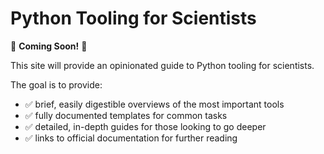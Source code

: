 # Python Tooling for Scientists

🚧 **Coming Soon!** 🚧

This site will provide an opinionated guide to Python tooling for scientists.

The goal is to provide:

- ✅ brief, easily digestible overviews of the most important tools
- ✅ fully documented templates for common tasks
- ✅ detailed, in-depth guides for those looking to go deeper
- ✅ links to official documentation for further reading
